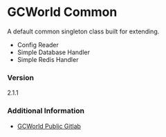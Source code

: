 # GCWorld Common

A default common singleton class built for extending.

  - Config Reader
  - Simple Database Handler
  - Simple Redis Handler

### Version
2.1.1

### Additional Information

* [GCWorld Public Gitlab](https://gitlab.konghack.com/groups/GCWorld)
